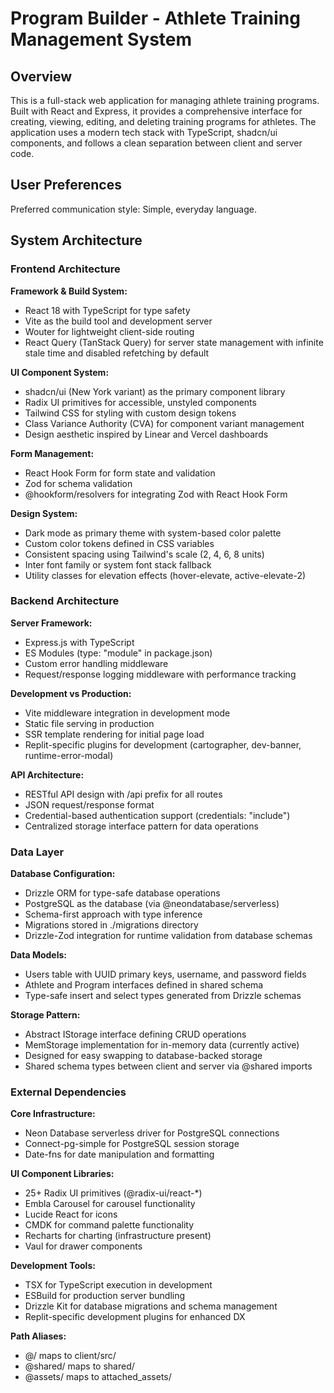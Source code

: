 # Program Builder - Athlete Training Management System

## Overview

This is a full-stack web application for managing athlete training programs. Built with React and Express, it provides a comprehensive interface for creating, viewing, editing, and deleting training programs for athletes. The application uses a modern tech stack with TypeScript, shadcn/ui components, and follows a clean separation between client and server code.

## User Preferences

Preferred communication style: Simple, everyday language.

## System Architecture

### Frontend Architecture

**Framework & Build System:**
- React 18 with TypeScript for type safety
- Vite as the build tool and development server
- Wouter for lightweight client-side routing
- React Query (TanStack Query) for server state management with infinite stale time and disabled refetching by default

**UI Component System:**
- shadcn/ui (New York variant) as the primary component library
- Radix UI primitives for accessible, unstyled components
- Tailwind CSS for styling with custom design tokens
- Class Variance Authority (CVA) for component variant management
- Design aesthetic inspired by Linear and Vercel dashboards

**Form Management:**
- React Hook Form for form state and validation
- Zod for schema validation
- @hookform/resolvers for integrating Zod with React Hook Form

**Design System:**
- Dark mode as primary theme with system-based color palette
- Custom color tokens defined in CSS variables
- Consistent spacing using Tailwind's scale (2, 4, 6, 8 units)
- Inter font family or system font stack fallback
- Utility classes for elevation effects (hover-elevate, active-elevate-2)

### Backend Architecture

**Server Framework:**
- Express.js with TypeScript
- ES Modules (type: "module" in package.json)
- Custom error handling middleware
- Request/response logging middleware with performance tracking

**Development vs Production:**
- Vite middleware integration in development mode
- Static file serving in production
- SSR template rendering for initial page load
- Replit-specific plugins for development (cartographer, dev-banner, runtime-error-modal)

**API Architecture:**
- RESTful API design with /api prefix for all routes
- JSON request/response format
- Credential-based authentication support (credentials: "include")
- Centralized storage interface pattern for data operations

### Data Layer

**Database Configuration:**
- Drizzle ORM for type-safe database operations
- PostgreSQL as the database (via @neondatabase/serverless)
- Schema-first approach with type inference
- Migrations stored in ./migrations directory
- Drizzle-Zod integration for runtime validation from database schemas

**Data Models:**
- Users table with UUID primary keys, username, and password fields
- Athlete and Program interfaces defined in shared schema
- Type-safe insert and select types generated from Drizzle schemas

**Storage Pattern:**
- Abstract IStorage interface defining CRUD operations
- MemStorage implementation for in-memory data (currently active)
- Designed for easy swapping to database-backed storage
- Shared schema types between client and server via @shared imports

### External Dependencies

**Core Infrastructure:**
- Neon Database serverless driver for PostgreSQL connections
- Connect-pg-simple for PostgreSQL session storage
- Date-fns for date manipulation and formatting

**UI Component Libraries:**
- 25+ Radix UI primitives (@radix-ui/react-*)
- Embla Carousel for carousel functionality
- Lucide React for icons
- CMDK for command palette functionality
- Recharts for charting (infrastructure present)
- Vaul for drawer components

**Development Tools:**
- TSX for TypeScript execution in development
- ESBuild for production server bundling
- Drizzle Kit for database migrations and schema management
- Replit-specific development plugins for enhanced DX

**Path Aliases:**
- @/ maps to client/src/
- @shared/ maps to shared/
- @assets/ maps to attached_assets/